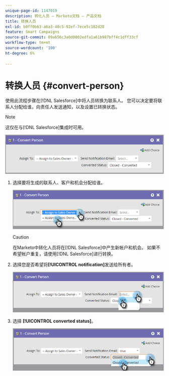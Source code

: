 ```yaml
---
unique-page-id: 1147019
description: 转化人员 — Marketo文档 — 产品文档
title: 转换人员
exl-id: b0ff0b63-a6a3-48c5-92ef-7ece5c182d28
feature: Smart Campaigns
source-git-commit: 09a656c3a0d0002edfa1a61b987bff4c1dff33cf
workflow-type: tm+mt
source-wordcount: '100'
ht-degree: 6%

---
```


# 转换人员 {#convert-person}

使用此流程步骤在[!DNL Salesforce]中将人员转换为联系人。 您可以决定要将联系人分配给谁，向责任人发送通知，以及设置已转换状态。

>[!NOTE]
>
>这仅在与[!DNL Salesforce]集成时可用。

![](assets/convert-person-1.png)

1. 选择要将生成的联系人、客户和机会分配给谁。

   ![](assets/convert-person-2.png)

   >[!CAUTION]
   >
   >在Marketo中转化人员将在[!DNL Salesforce]中产生新帐户和机会。 如果不希望帐户重复，请使用[!DNL Salesforce]进行转换。

1. 选择您是否希望将&#x200B;**[!UICONTROL notification]**&#x200B;发送给所有者。

   ![](assets/convert-person-3.png)

1. 选择 **[!UICONTROL converted status]**。

   ![](assets/convert-person-4.png)
